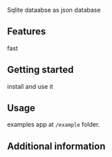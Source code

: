 
Sqlite dataabse as json database

## Features

fast

## Getting started

install and use it

## Usage

 examples app at `/example` folder.



## Additional information


